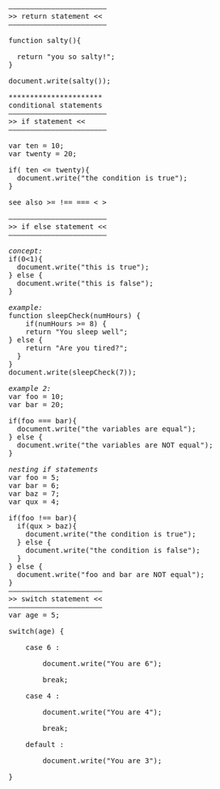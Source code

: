 <pre>
–––––––––––––––––––––––
>> return statement << 
–––––––––––––––––––––––

function salty(){  

  return "you so salty!";
}

document.write(salty());

**********************
conditional statements
–––––––––––––––––––––––
>> if statement <<
–––––––––––––––––––––––

var ten = 10;
var twenty = 20;

if( ten <= twenty){
  document.write("the condition is true");
}

see also >= !== === < >

–––––––––––––––––––––––
>> if else statement <<
–––––––––––––––––––––––

<em>concept:</em>
if(0<1){
  document.write("this is true");
} else {
  document.write("this is false");
}

<em>example:</em>
function sleepCheck(numHours) { 
    if(numHours >= 8) { 
    return "You sleep well"; 
} else { 
    return "Are you tired?"; 
  } 
}
document.write(sleepCheck(7)); 

<em>example 2:</em>
var foo = 10;
var bar = 20;

if(foo === bar){
  document.write("the variables are equal");
} else {
  document.write("the variables are NOT equal");
}

<em>nesting if statements</em>
var foo = 5;
var bar = 6;
var baz = 7;
var qux = 4;

if(foo !== bar){
  if(qux > baz){
    document.write("the condition is true"); 
  } else {
    document.write("the condition is false");
  }
} else {
  document.write("foo and bar are NOT equal"); 
}
––––––––––––––––––––––
>> switch statement << 
––––––––––––––––––––––
var age = 5; <br>
switch(age) { <br>
	case 6 : <br>
		document.write("You are 6"); <br>
		break; <br>
	case 4 : <br>
		document.write("You are 4"); <br>
		break; <br>
	default : <br>
		document.write("You are 3"); <br>
}

</pre>

